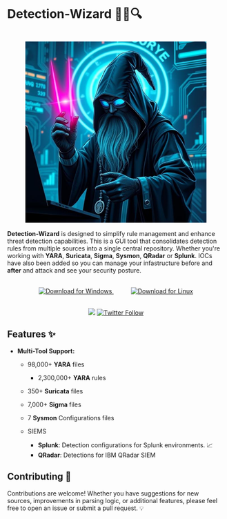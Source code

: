 # Detection-Wizard 🧙‍♂️🔍

<p align="center">
    <br>
  <img src="https://raw.githubusercontent.com/Infinit3i/Detection-Wizard/09a7dd892091e11b7548de1730075e723371ce16/assets/detection_wizard.jpeg" alt="Detection Wizard Logo" width="420" />
</p>

**Detection-Wizard** is designed to simplify rule management and enhance threat detection capabilities. This is a GUI tool that consolidates detection rules from multiple sources into a single central repository. Whether you're working with **YARA**, **Suricata**, **Sigma**, **Sysmon**, **QRadar** or **Splunk**. IOCs have also been added so you can manage your infastructure before and **after** and attack and see your security posture.

<p align="center">
    <br>
  <a href="https://github.com/Infinit3i/Detection-Wizard/releases/download/1.3.0/detection-wizard-1-3-0.exe" style="margin-right: 20px;">
    <img src="https://img.shields.io/badge/Download%20Windows-0078D6?style=for-the-badge&logo=windows&logoColor=white" alt="Download for Windows">
  </a>
  <a href="https://github.com/Infinit3i/Detection-Wizard/releases/download/1.3.0/detection-wizard-1-3-0.elf" style="margin-left: 20px;">
    <img src="https://img.shields.io/badge/Download%20Linux-FF6C37?style=for-the-badge&logo=linux&logoColor=white" alt="Download for Linux">
  </a>
</p>

<p align="center">
  <br>
    <a title="Hits" target="_blank" href="https://github.com/infinit3i/Detection-Wizard"><img src="https://hits.b3log.org/infinit3i/Detection-Wizard.svg"></a>
    <a title="Twitter" target="_blank" href="https://x.com/infinit3i"><img alt="Twitter Follow" src="https://img.shields.io/twitter/follow/b3logos?label=Follow&style=social"></a>
</p>

## Features ✨

- **Multi-Tool Support:**  
  - 98,000+ **YARA** files
      - 2,300,000+ **YARA** rules
  - 350+ **Suricata** files
  - 7,000+ **Sigma** files
  - 7 **Sysmon** Configurations files
 
  - SIEMS
    - **Splunk**: Detection configurations for Splunk environments. 📈
    - **QRadar**: Detections for IBM QRadar SIEM


## Contributing 🤝

Contributions are welcome! Whether you have suggestions for new sources, improvements in parsing logic, or additional features, please feel free to open an issue or submit a pull request. 💡
